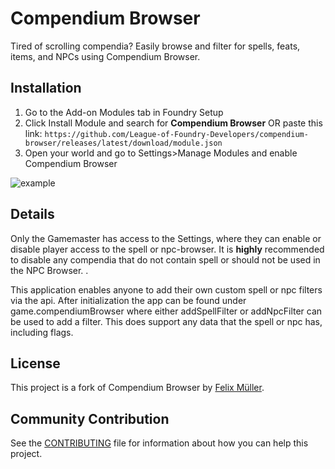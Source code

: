 # Compendium Browser

Tired of scrolling compendia? Easily browse and filter for spells, feats, items, and NPCs using Compendium Browser.

## Installation

1. Go to the Add-on Modules tab in Foundry Setup
2. Click Install Module and search for **Compendium Browser** OR paste this link: `https://github.com/League-of-Foundry-Developers/compendium-browser/releases/latest/download/module.json`
3. Open your world and go to Settings>Manage Modules and enable Compendium Browser

![example](preview.jpg)

## Details

Only the Gamemaster has access to the Settings, where they can enable or disable player access to the spell or npc-browser. It is **highly** recommended to disable any compendia that do not contain spell or should not be used in the NPC Browser. .

This application enables anyone to add their own custom spell or npc filters via the api. After initialization the app can be found under game.compendiumBrowser where either addSpellFilter or addNpcFilter can be used to add a filter. This does support any data that the spell or npc has, including flags.

## License

This project is a fork of Compendium Browser by [Felix Müller](https://github.com/syl3r86).

## Community Contribution

See the [CONTRIBUTING](/CONTRIBUTING.md) file for information about how you can help this project.
